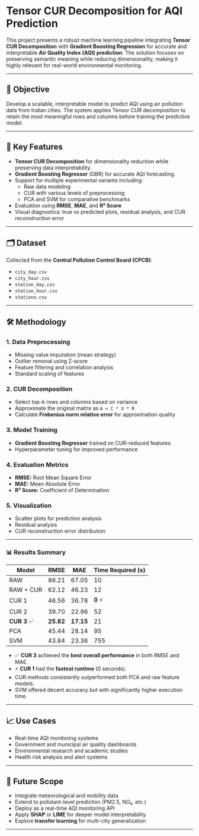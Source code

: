 

# Tensor CUR Decomposition for AQI Prediction

This project presents a robust machine learning pipeline integrating **Tensor CUR Decomposition** with **Gradient Boosting Regression** for accurate and interpretable **Air Quality Index (AQI) prediction**. The solution focuses on preserving semantic meaning while reducing dimensionality, making it highly relevant for real-world environmental monitoring.

---

## 📌 Objective

Develop a scalable, interpretable model to predict AQI using air pollution data from Indian cities. The system applies Tensor CUR decomposition to retain the most meaningful rows and columns before training the predictive model.

---

## 🧠 Key Features

- **Tensor CUR Decomposition** for dimensionality reduction while preserving data interpretability.
- **Gradient Boosting Regressor** (GBR) for accurate AQI forecasting.
- Support for multiple experimental variants including:
  - Raw data modeling
  - CUR with various levels of preprocessing
  - PCA and SVM for comparative benchmarks
- Evaluation using **RMSE**, **MAE**, and **R² Score**
- Visual diagnostics: true vs predicted plots, residual analysis, and CUR reconstruction error

---

## 🗂 Dataset

Collected from the **Central Pollution Control Board (CPCB)**:
- `city_day.csv`
- `city_hour.csv`
- `station_day.csv`
- `station_hour.csv`
- `stations.csv`

---

## 🛠️ Methodology

### 1. **Data Preprocessing**
- Missing value imputation (mean strategy)
- Outlier removal using Z-score
- Feature filtering and correlation analysis
- Standard scaling of features

### 2. **CUR Decomposition**
- Select top-k rows and columns based on variance
- Approximate the original matrix as `A ≈ C * U * R`
- Calculate **Frobenius norm relative error** for approximation quality

### 3. **Model Training**
- **Gradient Boosting Regressor** trained on CUR-reduced features
- Hyperparameter tuning for improved performance

### 4. **Evaluation Metrics**
- **RMSE:** Root Mean Square Error
- **MAE:** Mean Absolute Error
- **R² Score:** Coefficient of Determination

### 5. **Visualization**
- Scatter plots for prediction analysis
- Residual analysis
- CUR reconstruction error distribution

---
### 📊 Results Summary

| Model       | **RMSE** | **MAE**  | **Time Required (s)** |
|-------------|----------|----------|------------------------|
| RAW         | 86.21    | 67.05    | 10                     |
| RAW + CUR   | 62.12    | 46.23    | 12                     |
| CUR 1       | 46.56    | 36.78    | **0** ⚡               |
| CUR 2       | 39.70    | 22.96    | 52                     |
| **CUR 3** ✅ | **25.82** | **17.15** | 21                    |
| PCA         | 45.44    | 28.14    | 95                     |
| SVM         | 43.84    | 23.36    | 755                    |

- ✅ **CUR 3** achieved the **best overall performance** in both RMSE and MAE.
- ⚡ **CUR 1** had the **fastest runtime** (0 seconds).
- CUR methods consistently outperformed both PCA and raw feature models.
- SVM offered decent accuracy but with significantly higher execution time.

---

## 📈 Use Cases

- Real-time AQI monitoring systems
- Government and municipal air quality dashboards
- Environmental research and academic studies
- Health risk analysis and alert systems

---

## 🏁 Future Scope

- Integrate meteorological and mobility data
- Extend to pollutant-level prediction (PM2.5, NO₂, etc.)
- Deploy as a real-time AQI monitoring API
- Apply **SHAP** or **LIME** for deeper model interpretability
- Explore **transfer learning** for multi-city generalization

---


